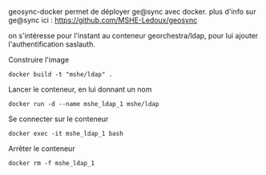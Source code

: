geosync-docker permet de déployer ge@sync avec docker.
plus d'info sur ge@sync ici : https://github.com/MSHE-Ledoux/geosync

on s'intéresse pour l'instant au conteneur georchestra/ldap, pour lui ajouter l'authentification saslauth.

Construire l'image

    docker build -t "mshe/ldap" .

Lancer le conteneur, en lui donnant un nom

    docker run -d --name mshe_ldap_1 mshe/ldap

Se connecter sur le conteneur

    docker exec -it mshe_ldap_1 bash

Arrêter le conteneur

    docker rm -f mshe_ldap_1

